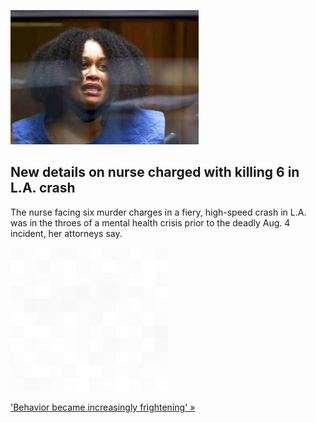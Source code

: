 
![New details on nurse charged with killing 6 in L.A. crash](./20220831062358.png)
## New details on nurse charged with killing 6 in L.A. crash

The nurse facing six murder charges in a fiery, high-speed crash in L.A. was in the throes of a mental health crisis prior to the deadly Aug. 4 incident, her attorneys say.

![pic](../square_bg.png)

['Behavior became increasingly frightening' »](https://www.yahoo.com/news/nurse-accused-killing-5-might-230519645.html)

